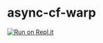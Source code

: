async-cf-warp
===================
[![Run on Repl.it](https://repl.it/badge/github/zeroday0619/async-cf-warp)](https://async-cf-warp.zeroday0619.repl.run/)
